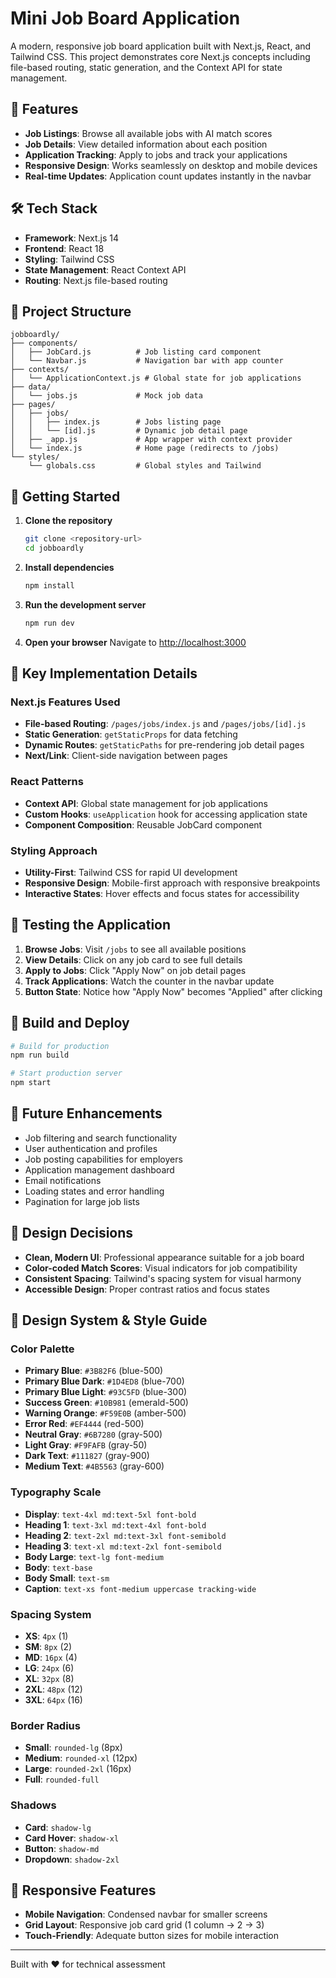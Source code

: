 # Mini Job Board Application

A modern, responsive job board application built with Next.js, React, and Tailwind CSS. This project demonstrates core Next.js concepts including file-based routing, static generation, and the Context API for state management.

## 🚀 Features

-   **Job Listings**: Browse all available jobs with AI match scores
-   **Job Details**: View detailed information about each position
-   **Application Tracking**: Apply to jobs and track your applications
-   **Responsive Design**: Works seamlessly on desktop and mobile devices
-   **Real-time Updates**: Application count updates instantly in the navbar

## 🛠️ Tech Stack

-   **Framework**: Next.js 14
-   **Frontend**: React 18
-   **Styling**: Tailwind CSS
-   **State Management**: React Context API
-   **Routing**: Next.js file-based routing

## 📁 Project Structure

```
jobboardly/
├── components/
│   ├── JobCard.js          # Job listing card component
│   └── Navbar.js           # Navigation bar with app counter
├── contexts/
│   └── ApplicationContext.js # Global state for job applications
├── data/
│   └── jobs.js             # Mock job data
├── pages/
│   ├── jobs/
│   │   ├── index.js        # Jobs listing page
│   │   └── [id].js         # Dynamic job detail page
│   ├── _app.js             # App wrapper with context provider
│   └── index.js            # Home page (redirects to /jobs)
└── styles/
    └── globals.css         # Global styles and Tailwind
```

## 🚀 Getting Started

1. **Clone the repository**

    ```bash
    git clone <repository-url>
    cd jobboardly
    ```

2. **Install dependencies**

    ```bash
    npm install
    ```

3. **Run the development server**

    ```bash
    npm run dev
    ```

4. **Open your browser**
   Navigate to [http://localhost:3000](http://localhost:3000)

## 🎯 Key Implementation Details

### Next.js Features Used

-   **File-based Routing**: `/pages/jobs/index.js` and `/pages/jobs/[id].js`
-   **Static Generation**: `getStaticProps` for data fetching
-   **Dynamic Routes**: `getStaticPaths` for pre-rendering job detail pages
-   **Next/Link**: Client-side navigation between pages

### React Patterns

-   **Context API**: Global state management for job applications
-   **Custom Hooks**: `useApplication` hook for accessing application state
-   **Component Composition**: Reusable JobCard component

### Styling Approach

-   **Utility-First**: Tailwind CSS for rapid UI development
-   **Responsive Design**: Mobile-first approach with responsive breakpoints
-   **Interactive States**: Hover effects and focus states for accessibility

## 🧪 Testing the Application

1. **Browse Jobs**: Visit `/jobs` to see all available positions
2. **View Details**: Click on any job card to see full details
3. **Apply to Jobs**: Click "Apply Now" on job detail pages
4. **Track Applications**: Watch the counter in the navbar update
5. **Button State**: Notice how "Apply Now" becomes "Applied" after clicking

## 🔧 Build and Deploy

```bash
# Build for production
npm run build

# Start production server
npm start
```

## 📝 Future Enhancements

-   Job filtering and search functionality
-   User authentication and profiles
-   Job posting capabilities for employers
-   Application management dashboard
-   Email notifications
-   Loading states and error handling
-   Pagination for large job lists

## 🎨 Design Decisions

-   **Clean, Modern UI**: Professional appearance suitable for a job board
-   **Color-coded Match Scores**: Visual indicators for job compatibility
-   **Consistent Spacing**: Tailwind's spacing system for visual harmony
-   **Accessible Design**: Proper contrast ratios and focus states

## 🎨 Design System & Style Guide

### Color Palette

-   **Primary Blue**: `#3B82F6` (blue-500)
-   **Primary Blue Dark**: `#1D4ED8` (blue-700)
-   **Primary Blue Light**: `#93C5FD` (blue-300)
-   **Success Green**: `#10B981` (emerald-500)
-   **Warning Orange**: `#F59E0B` (amber-500)
-   **Error Red**: `#EF4444` (red-500)
-   **Neutral Gray**: `#6B7280` (gray-500)
-   **Light Gray**: `#F9FAFB` (gray-50)
-   **Dark Text**: `#111827` (gray-900)
-   **Medium Text**: `#4B5563` (gray-600)

### Typography Scale

-   **Display**: `text-4xl md:text-5xl font-bold`
-   **Heading 1**: `text-3xl md:text-4xl font-bold`
-   **Heading 2**: `text-2xl md:text-3xl font-semibold`
-   **Heading 3**: `text-xl md:text-2xl font-semibold`
-   **Body Large**: `text-lg font-medium`
-   **Body**: `text-base`
-   **Body Small**: `text-sm`
-   **Caption**: `text-xs font-medium uppercase tracking-wide`

### Spacing System

-   **XS**: `4px` (1)
-   **SM**: `8px` (2)
-   **MD**: `16px` (4)
-   **LG**: `24px` (6)
-   **XL**: `32px` (8)
-   **2XL**: `48px` (12)
-   **3XL**: `64px` (16)

### Border Radius

-   **Small**: `rounded-lg` (8px)
-   **Medium**: `rounded-xl` (12px)
-   **Large**: `rounded-2xl` (16px)
-   **Full**: `rounded-full`

### Shadows

-   **Card**: `shadow-lg`
-   **Card Hover**: `shadow-xl`
-   **Button**: `shadow-md`
-   **Dropdown**: `shadow-2xl`

## 📱 Responsive Features

-   **Mobile Navigation**: Condensed navbar for smaller screens
-   **Grid Layout**: Responsive job card grid (1 column → 2 → 3)
-   **Touch-Friendly**: Adequate button sizes for mobile interaction

---

Built with ❤️ for technical assessment
